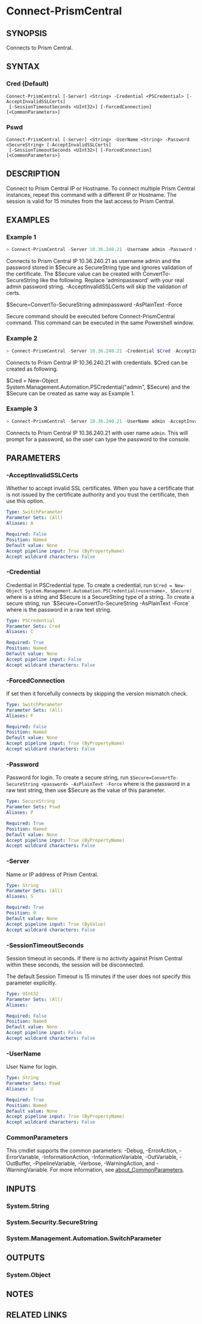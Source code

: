 ﻿---
external help file: Nutanix.Prism.Common.dll-Help.xml
Module Name: Nutanix.Prism.Common
online version:
schema: 2.0.0
---

# Connect-PrismCentral

## SYNOPSIS
Connects to Prism Central.

## SYNTAX

### Cred (Default)
```
Connect-PrismCentral [-Server] <String> -Credential <PSCredential> [-AcceptInvalidSSLCerts]
 [-SessionTimeoutSeconds <UInt32>] [-ForcedConnection] [<CommonParameters>]
```

### Pswd
```
Connect-PrismCentral [-Server] <String> -UserName <String> -Password <SecureString> [-AcceptInvalidSSLCerts]
 [-SessionTimeoutSeconds <UInt32>] [-ForcedConnection] [<CommonParameters>]
```

## DESCRIPTION
Connect to Prism Central IP or Hostname. To connect multiple Prism Central instances, repeat this command with a different IP or Hostname. The session is valid for 15 minutes from the last access to Prism Central.

## EXAMPLES

### Example 1
```powershell
> Connect-PrismCentral -Server 10.36.240.21 -Username admin -Password $Secure -AcceptInvalidSSLCerts
```

Connects to Prism Central IP 10.36.240.21 as username admin and the password stored in $Secure as SecureString type and ignores validation of the certificate. The $Secure value can be created with ConvertTo-SecureString like the following. Replace 'adminpassword' with your real admin password string. -AcceptInvalidSSLCerts will skip the validation of certs. 


$Secure=ConvertTo-SecureString adminpassword -AsPlainText -Force

Secure command should be executed before Connect-PrismCentral command. This command can be executed in the same Powershell window.

### Example 2
```powershell
> Connect-PrismCentral -Server 10.36.240.21 -Credential $Cred -AcceptInvalidSSLCerts
```

Connects to Prism Central IP 10.36.240.21 with credentials. $Cred can be created as following.

$Cred = New-Object System.Management.Automation.PSCredential("admin", $Secure)
and the $Secure can be created as same way as Example 1.

### Example 3
```powershell
> Connect-PrismCentral -Server 10.36.240.21 -UserName admin -AcceptInvalidSSLCerts
```

 
Connects to Prism Central IP 10.36.240.21 with user name `admin`. This will prompt for a password, so the user can type the password to the console.

## PARAMETERS

### -AcceptInvalidSSLCerts
Whether to accept invalid SSL certificates. When you have a certificate that is not issued by the certificate authority and you trust the certificate, then use this option.

```yaml
Type: SwitchParameter
Parameter Sets: (All)
Aliases: A

Required: False
Position: Named
Default value: None
Accept pipeline input: True (ByPropertyName)
Accept wildcard characters: False
```

### -Credential
Credential in PSCredential type. To create a credential, run `$Cred = New-Object System.Management.Automation.PSCredential(<username>, $Secure)` where <username> is a string and $Secure is a SecureString type of a string. To create a secure string, run `$Secure=ConvertTo-SecureString <password> -AsPlainText -Force` where <password> is the password in a raw text string.


```yaml
Type: PSCredential
Parameter Sets: Cred
Aliases: C

Required: True
Position: Named
Default value: None
Accept pipeline input: False
Accept wildcard characters: False
```

### -ForcedConnection
If set then it forcefully connects by skipping the version mismatch check.

```yaml
Type: SwitchParameter
Parameter Sets: (All)
Aliases: F

Required: False
Position: Named
Default value: None
Accept pipeline input: True (ByPropertyName)
Accept wildcard characters: False
```

### -Password
Password for login. To create a secure string, run `$Secure=ConvertTo-SecureString <password> -AsPlainText -Force` where <password> is the password in a  raw text string, then use $Secure as the value of this parameter.

```yaml
Type: SecureString
Parameter Sets: Pswd
Aliases: P

Required: True
Position: Named
Default value: None
Accept pipeline input: True (ByPropertyName)
Accept wildcard characters: False
```

### -Server
Name or IP address of Prism Central.

```yaml
Type: String
Parameter Sets: (All)
Aliases: S

Required: True
Position: 0
Default value: None
Accept pipeline input: True (ByValue)
Accept wildcard characters: False
```

### -SessionTimeoutSeconds
Session timeout in seconds. If there is no activity against Prism Central within these seconds, the session will be disconnected.

The default Session Timeout is 15 minutes if the user does not specify this parameter explicitly.

```yaml
Type: UInt32
Parameter Sets: (All)
Aliases:

Required: False
Position: Named
Default value: None
Accept pipeline input: False
Accept wildcard characters: False
```

### -UserName
User Name for login.

```yaml
Type: String
Parameter Sets: Pswd
Aliases: U

Required: True
Position: Named
Default value: None
Accept pipeline input: True (ByPropertyName)
Accept wildcard characters: False
```

### CommonParameters
This cmdlet supports the common parameters: -Debug, -ErrorAction, -ErrorVariable, -InformationAction, -InformationVariable, -OutVariable, -OutBuffer, -PipelineVariable, -Verbose, -WarningAction, and -WarningVariable. For more information, see [about_CommonParameters](http://go.microsoft.com/fwlink/?LinkID=113216).

## INPUTS

### System.String
### System.Security.SecureString
### System.Management.Automation.SwitchParameter
## OUTPUTS

### System.Object
## NOTES

## RELATED LINKS
